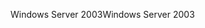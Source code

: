 <span data-ttu-id="a7d8a-101">Windows Server 2003</span><span class="sxs-lookup"><span data-stu-id="a7d8a-101">Windows Server 2003</span></span>